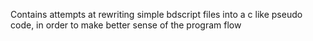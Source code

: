 Contains attempts at rewriting simple bdscript files into a c like pseudo code, in order to make better sense of the program flow
